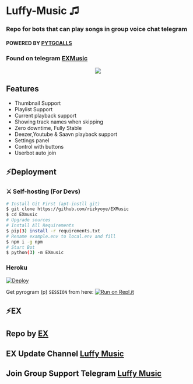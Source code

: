 <h1 align="centre">Luffy-Music ♫</h1>

### Repo for bots that can play songs in group voice chat telegram
#### POWERED BY [PYTGCALLS](https://github.com/pytgcalls/pytgcalls)
### Found on telegram [EXMusic](https://t.me/EXMusiccbot)


<p align="center">
  <img src="https://telegra.ph/file/4656ee4cfdc63753ca6db.jpg">
</p>
<h2> Features </h2>

- Thumbnail Support
- Playlist Support
- Current playback support
- Showing track names when skipping
- Zero downtime, Fully Stable
- Deezer,Youtube & Saavn playback support
- Settings panel
- Control with buttons
- Userbot auto join

## ⚡Deployment

### ⚔ Self-hosting (For Devs) 
```sh
# Install Git First (apt-instll git)
$ git clone https://github.com/rizkyoye/EXMusic
$ cd EXmusic
# Upgrade sources
# Install All Requirements 
$ pip(3) install -r requirements.txt
# Rename example.env to local.env and fill
$ npm i -g npm
# Start Bot 
$ python(3) -m EXmusic
```

### Heroku

[![Deploy](https://www.herokucdn.com/deploy/button.svg)](https://heroku.com/deploy?template=https://github.com/luffyproject0/EXMusic)

Get pyrogram (p)  `SESSION` from here:
[![Run on Repl.it](https://repl.it/badge/github/luffyproject0/PyrogramString)](https://repl.it/@vckyou/PyrogramString?lite=1&outputonly=1)

## ⚡EX
## Repo by [EX](https://t.me/riio00)
## EX Update Channel [Luffy Music](https://t.me/riobotsupport)
## Join Group Support Telegram [Luffy Music](https://t.me/siiniaja)
